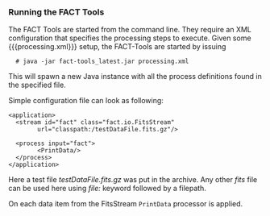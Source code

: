 ### Running the FACT Tools

The FACT Tools are started from the command line. They require an XML configuration
that specifies the processing steps to execute. Given some {{{processing.xml}}} 
setup, the FACT-Tools are started by issuing

      # java -jar fact-tools_latest.jar processing.xml

This will spawn a new Java instance with all the process definitions found in the
specified file.

Simple configuration file can look as following:

```
<application>
  <stream id="fact" class="fact.io.FitsStream" 
  		url="classpath:/testDataFile.fits.gz"/>

  <process input="fact">
  		<PrintData/>
  </process>
</application>
```

Here a test file *testDataFile.fits.gz* was put in the archive. 
Any other *fits* file can be used here using *file:* keyword followed by a filepath.

On each data item from the FitsStream ``PrintData`` processor is applied.